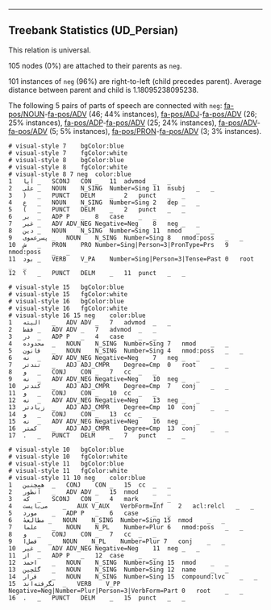 

--------------------------------------------------------------------------------

## Treebank Statistics (UD_Persian)

This relation is universal.

105 nodes (0%) are attached to their parents as `neg`.

101 instances of `neg` (96%) are right-to-left (child precedes parent).
Average distance between parent and child is 1.18095238095238.

The following 5 pairs of parts of speech are connected with `neg`: [fa-pos/NOUN]()-[fa-pos/ADV]() (46; 44% instances), [fa-pos/ADJ]()-[fa-pos/ADV]() (26; 25% instances), [fa-pos/ADP]()-[fa-pos/ADV]() (25; 24% instances), [fa-pos/ADV]()-[fa-pos/ADV]() (5; 5% instances), [fa-pos/PRON]()-[fa-pos/ADV]() (3; 3% instances).


~~~ conllu
# visual-style 7	bgColor:blue
# visual-style 7	fgColor:white
# visual-style 8	bgColor:blue
# visual-style 8	fgColor:white
# visual-style 8 7 neg	color:blue
1	آیا	_	SCONJ	CON	_	11	advmod	_	_
2	علی	_	NOUN	N_SING	Number=Sing	11	nsubj	_	_
3	)	_	PUNCT	DELM	_	2	punct	_	_
4	ع	_	NOUN	N_SING	Number=Sing	2	dep	_	_
5	(	_	PUNCT	DELM	_	2	punct	_	_
6	بر	_	ADP	P	_	8	case	_	_
7	غیر	_	ADV	ADV_NEG	Negative=Neg	8	neg	_	_
8	دین	_	NOUN	N_SING	Number=Sing	11	nmod	_	_
9	پسرعموی	_	NOUN	N_SING	Number=Sing	8	nmod:poss	_	_
10	ش	_	PRON	PRO	Number=Sing|Person=3|PronType=Prs	9	nmod:poss	_	_
11	بود	_	VERB	V_PA	Number=Sing|Person=3|Tense=Past	0	root	_	_
12	؟	_	PUNCT	DELM	_	11	punct	_	_

~~~


~~~ conllu
# visual-style 15	bgColor:blue
# visual-style 15	fgColor:white
# visual-style 16	bgColor:blue
# visual-style 16	fgColor:white
# visual-style 16 15 neg	color:blue
1	البته	_	ADV	ADV	_	7	advmod	_	_
2	فقط	_	ADV	ADV	_	7	advmod	_	_
3	در	_	ADP	P	_	4	case	_	_
4	محدوده	_	NOUN	N_SING	Number=Sing	7	nmod	_	_
5	قانون	_	NOUN	N_SING	Number=Sing	4	nmod:poss	_	_
6	نه	_	ADV	ADV_NEG	Negative=Neg	7	neg	_	_
7	تندتر	_	ADJ	ADJ_CMPR	Degree=Cmp	0	root	_	_
8	و	_	CONJ	CON	_	7	cc	_	_
9	نه	_	ADV	ADV_NEG	Negative=Neg	10	neg	_	_
10	کندتر	_	ADJ	ADJ_CMPR	Degree=Cmp	7	conj	_	_
11	و	_	CONJ	CON	_	10	cc	_	_
12	نه	_	ADV	ADV_NEG	Negative=Neg	13	neg	_	_
13	زیادتر	_	ADJ	ADJ_CMPR	Degree=Cmp	10	conj	_	_
14	و	_	CONJ	CON	_	13	cc	_	_
15	نه	_	ADV	ADV_NEG	Negative=Neg	16	neg	_	_
16	کمتر	_	ADJ	ADJ_CMPR	Degree=Cmp	13	conj	_	_
17	.	_	PUNCT	DELM	_	7	punct	_	_

~~~


~~~ conllu
# visual-style 10	bgColor:blue
# visual-style 10	fgColor:white
# visual-style 11	bgColor:blue
# visual-style 11	fgColor:white
# visual-style 11 10 neg	color:blue
1	همچنین	_	CONJ	CON	_	15	cc	_	_
2	آنطور	_	ADV	ADV	_	15	nmod	_	_
3	که	_	SCONJ	CON	_	4	mark	_	_
4	می‌بایست	_	AUX	V_AUX	VerbForm=Inf	2	acl:relcl	_	_
5	مورد	_	ADP	P	_	6	case	_	_
6	مطالعهٔ	_	NOUN	N_SING	Number=Sing	15	nmod	_	_
7	علما	_	NOUN	N_PL	Number=Plur	6	nmod:poss	_	_
8	و	_	CONJ	CON	_	7	cc	_	_
9	فضل‌ا	_	NOUN	N_PL	Number=Plur	7	conj	_	_
10	غیر	_	ADV	ADV_NEG	Negative=Neg	11	neg	_	_
11	از	_	ADP	P	_	12	case	_	_
12	احمد	_	NOUN	N_SING	Number=Sing	15	nmod	_	_
13	گلچین	_	NOUN	N_SING	Number=Sing	12	name	_	_
14	قرار	_	NOUN	N_SING	Number=Sing	15	compound:lvc	_	_
15	نگرفته‌اند	_	VERB	V_PP	Negative=Neg|Number=Plur|Person=3|VerbForm=Part	0	root	_	_
16	.	_	PUNCT	DELM	_	15	punct	_	_

~~~


